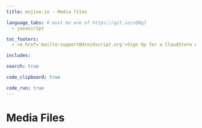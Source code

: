 ```yaml
---
title: enjine.io - Media files

language_tabs: # must be one of https://git.io/vQNgJ
  - javascript

toc_footers:
  - <a href='mailto:support@droidscript.org'>Sign Up for a CloudStore API Key</a>

includes:

search: true

code_clipboard: true

code_run: true
---
```


# Media Files


